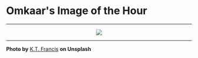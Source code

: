# Omkaar's Image of the Hour

---

<div align="center">

<a href="https://unsplash.com/photos/people-walk-and-bike-through-an-urban-tunnel-GCuBlQ_5vc0">
  <img src="https://images.unsplash.com/photo-1749310934634-7c9a5f5e165f?crop=entropy&cs=tinysrgb&fit=max&fm=jpg&ixid=M3w3NjA2Nzh8MHwxfHJhbmRvbXx8fHx8fHx8fDE3NTQ3MTkyMDB8&ixlib=rb-4.1.0&q=80&w=1080" style="max-width:100%; height:auto;">
</a>



</div>

---

**Photo by** [K.T. Francis](https://unsplash.com/@ktfrancis) **on Unsplash**
